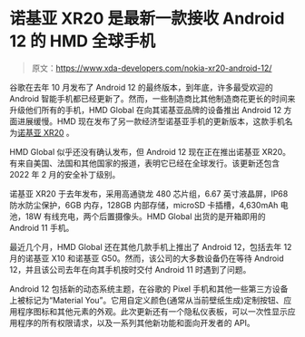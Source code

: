 # 诺基亚 XR20 是最新一款接收 Android 12 的 HMD 全球手机

> 原文：<https://www.xda-developers.com/nokia-xr20-android-12/>

谷歌在去年 10 月发布了 Android 12 的最终版本，到年底，许多最受欢迎的 Android 智能手机都已经更新了。然而，一些制造商比其他制造商花更长的时间来升级他们所有的手机，HMD Global 在向其诺基亚品牌的设备推出 Android 12 方面进展缓慢。HMD 现在发布了另一款经济型诺基亚手机的更新版本，这款手机名为[诺基亚 XR20](https://www.xda-developers.com/nokia-xr20-launch/) 。

HMD Global 似乎还没有确认发布，但 Android 12 现在正在推出诺基亚 XR20。有来自美国、法国和其他国家的报道，表明它已经在全球发行。该更新还包含 2022 年 2 月的安全补丁级别。

诺基亚 XR20 于去年发布，采用高通骁龙 480 芯片组，6.67 英寸液晶屏，IP68 防水防尘保护，6GB 内存，128GB 内部存储，microSD 卡插槽，4,630mAh 电池，18W 有线充电，两个后置摄像头。HMD Global 出货的是开箱即用的 Android 11 手机。

最近几个月，HMD Global 还在其他几款手机上推出了 Android 12，包括去年 12 月的诺基亚 X10 和诺基亚 G50。然而，该公司的大多数设备仍在等待 Android 12，并且该公司去年在向其手机按时交付 Android 11 时遇到了问题。

Android 12 包括新的动态系统主题，在谷歌的 Pixel 手机和其他一些第三方设备上被标记为“Material You”。它用自定义颜色(通常从当前壁纸生成)定制按钮、应用程序图标和其他元素的外观。此次更新还有一个隐私仪表板，可以一次性显示应用程序的所有权限请求，以及一系列其他新功能和面向开发者的 API。